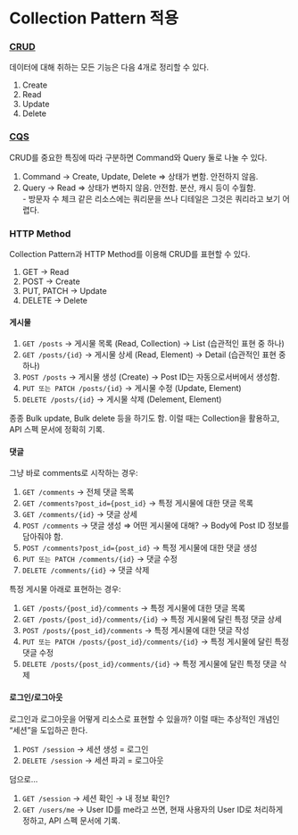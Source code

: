 # Collection Pattern 적용

### [CRUD](https://ko.wikipedia.org/wiki/CRUD)

데이터에 대해 취하는 모든 기능은 다음 4개로 정리할 수 있다.

1. Create
2. Read
3. Update
4. Delete

### [CQS](https://en.wikipedia.org/wiki/Command%E2%80%93query\_separation)

CRUD를 중요한 특징에 따라 구분하면 Command와 Query 둘로 나눌 수 있다.

1. Command → Create, Update, Delete ⇒ 상태가 변함. 안전하지 않음.
2. Query → Read ⇒ 상태가 변하지 않음. 안전함. 분산, 캐시 등이 수월함.\
   \- 방문자 수 체크 같은 리소스에는 쿼리문을 쓰나 디테일은 그것은 쿼리라고 보기 어렵다.

### HTTP Method

Collection Pattern과 HTTP Method를 이용해 CRUD를 표현할 수 있다.

1. GET → Read
2. POST → Create
3. PUT, PATCH → Update
4. DELETE → Delete

#### 게시물

1. `GET /posts` → 게시물 목록 (Read, Collection) → List (습관적인 표현 중 하나)
2. `GET /posts/{id}` → 게시물 상세 (Read, Element) → Detail (습관적인 표현 중 하나)
3. `POST /posts` → 게시물 생성 (Create) → Post ID는 자동으로서버에서 생성함.
4. `PUT 또는 PATCH /posts/{id}` → 게시물 수정 (Update, Element)
5. `DELETE /posts/{id}` → 게시물 삭제 (Delement, Element)

종종 Bulk update, Bulk delete 등을 하기도 함. 이럴 때는 Collection을 활용하고, API 스펙 문서에 정확히 기록.

#### 댓글

그냥 바로 comments로 시작하는 경우:

1. `GET /comments` → 전체 댓글 목록
2. `GET /comments?post_id={post_id}` → 특정 게시물에 대한 댓글 목록
3. `GET /comments/{id}` → 댓글 상세
4. `POST /comments` → 댓글 생성 ⇒ 어떤 게시물에 대해? → Body에 Post ID 정보를 담아줘야 함.
5. `POST /comments?post_id={post_id}` → 특정 게시물에 대한 댓글 생성
6. `PUT 또는 PATCH /comments/{id}` → 댓글 수정
7. `DELETE /comments/{id}` → 댓글 삭제

특정 게시물 아래로 표현하는 경우:

1. `GET /posts/{post_id}/comments` → 특정 게시물에 대한 댓글 목록
2. `GET /posts/{post_id}/comments/{id}` → 특정 게시물에 달린 특정 댓글 상세
3. `POST /posts/{post_id}/comments` → 특정 게시물에 대한 댓글 작성
4. `PUT 또는 PATCH /posts/{post_id}/comments/{id}` → 특정 게시물에 달린 특정 댓글 수정
5. `DELETE /posts/{post_id}/comments/{id}` → 특정 게시물에 달린 특정 댓글 삭제

#### 로그인/로그아웃

로그인과 로그아웃을 어떻게 리소스로 표현할 수 있을까? 이럴 때는 추상적인 개념인 “세션”을 도입하곤 한다.

1. `POST /session` → 세션 생성 = 로그인
2. `DELETE /session` → 세션 파괴 = 로그아웃

덤으로…

1. `GET /session` → 세션 확인 → 내 정보 확인?
2. `GET /users/me` → User ID를 me라고 쓰면, 현재 사용자의 User ID로 처리하게 정하고, API 스펙 문서에 기록.
